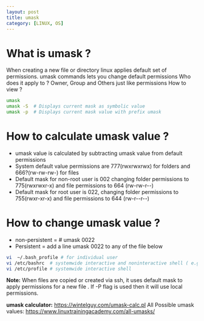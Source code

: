 ```yaml
---
layout: post
title: umask
category: [LINUX, OS]
---
```

# What is umask ?

When creating a new file or directory linux applies default set of permissions. umask commands lets you change default permissions
Who does it apply to ? 
Owner, Group and Others just like permissions
How to view ? 
```bash
umask 
umask -S  # Displays current mask as symbolic value
umask -p  # Displays current mask value with prefix umask
```

# How to calculate umask value ? 
* umask value is calculated by subtracting umask value from default permissions
* System default value permissions are 777(rwxrwxrwx) for folders and 666?(rw-rw-rw-) for files
* Default mask for non-root user is 002 changing folder permissions to 775(rwxrwxr-x) and file permissions to 664 (rw-rw-r--)
* Default mask for root user is 022, changing folder permissions to 755(rwxr-xr-x) and file permissions to 644 (rw-r--r--)

# How to change umask value ? 
* non-persistent = # umask 0022
* Persistent = add a line umask 0022 to any of the file below

```bash
vi  ~/.bash_profile # for individual user
vi /etc/bashrc  # systemwide interactive and noninteractive shell ( e.g console, vnc )
vi /etc/profile # systemwide interactive shell
```
                                                                      
**Note:** When files are copied or created via ssh, it uses default mask to apply permissions for  a new file . If -P flag is used then it will use local permissions.

**umask calculator:** https://wintelguy.com/umask-calc.pl 
All Possible umask values: https://www.linuxtrainingacademy.com/all-umasks/ 



